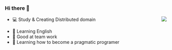 ### Hi there 👋


<img align="right" src="https://github-readme-stats.vercel.app/api?username=goffyguo&show_icons=true&icon_color=00a8a6&text_color=00a8a6&bg_color=ffffff&hide_title=true" />

- 💻 Study & Creating Distributed domain
<!--  💬 Learning English 🇺🇸 -->
- 💬 Learning English
- 👯 Good at team work
- 🌱 Learning how to become a pragmatic programer

<!--
**goffyguo/goffyguo** is a ✨ _special_ ✨ repository because its `README.md` (this file) appears on your GitHub profile.

Here are some ideas to get you started:

- 🔭 I’m currently working on ...
- 🌱 I’m currently learning ...
- 👯 I’m looking to collaborate on ...
- 🤔 I’m looking for help with ...
- 💬 Ask me about ...
- 📫 How to reach me: ...
- 😄 Pronouns: ...
- ⚡ Fun fact: ...
-->
